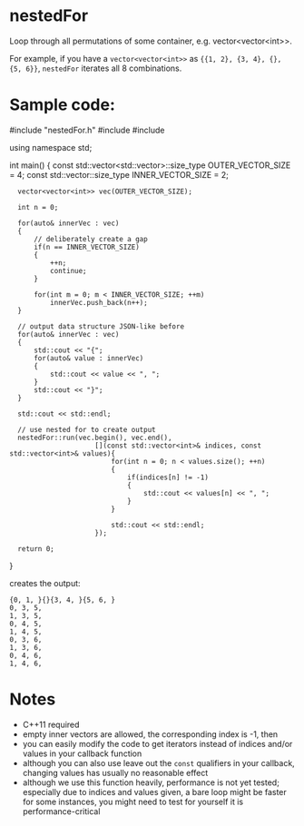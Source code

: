 # nestedFor
Loop through all permutations of some container, e.g. vector&lt;vector&lt;int>>.

For example, if you have a `vector<vector<int>>` as `{{1, 2}, {3, 4}, {}, {5, 6}}`, `nestedFor` iterates all 8 combinations.

# Sample code:

  #include "nestedFor.h"
  #include <iostream>
  #include <vector>

  using namespace std;

  int main()
  {
      const std::vector<std::vector<int>>::size_type OUTER_VECTOR_SIZE = 4;
      const std::vector<int>::size_type INNER_VECTOR_SIZE = 2;

      vector<vector<int>> vec(OUTER_VECTOR_SIZE);

      int n = 0;

      for(auto& innerVec : vec)
      {
          // deliberately create a gap
          if(n == INNER_VECTOR_SIZE)
          {
              ++n;
              continue;
          }

          for(int m = 0; m < INNER_VECTOR_SIZE; ++m)
              innerVec.push_back(n++);
      }

      // output data structure JSON-like before
      for(auto& innerVec : vec)
      {
          std::cout << "{";
          for(auto& value : innerVec)
          {
              std::cout << value << ", ";
          }
          std::cout << "}";
      }

      std::cout << std::endl;

      // use nested for to create output
      nestedFor::run(vec.begin(), vec.end(),
                         [](const std::vector<int>& indices, const std::vector<int>& values){
                             for(int n = 0; n < values.size(); ++n)
                             {
                                 if(indices[n] != -1)
                                 {
                                     std::cout << values[n] << ", ";
                                 }
                             }

                             std::cout << std::endl;
                         });

      return 0;
  }

creates the output:

    {0, 1, }{}{3, 4, }{5, 6, }
    0, 3, 5, 
    1, 3, 5, 
    0, 4, 5, 
    1, 4, 5, 
    0, 3, 6, 
    1, 3, 6, 
    0, 4, 6, 
    1, 4, 6, 

# Notes
* C++11 required
* empty inner vectors are allowed, the corresponding index is -1, then
* you can easily modify the code to get iterators instead of indices and/or values in your callback function
* although you can also use leave out the `const` qualifiers in your callback, changing values has usually no reasonable effect
* although we use this function heavily, performance is not yet tested; especially due to indices and values given, a bare loop might be faster for some instances, you might need to test for yourself it is performance-critical
